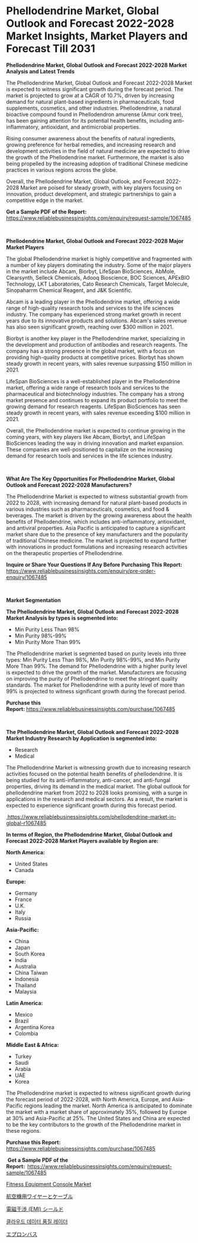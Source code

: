 <p><h1>Phellodendrine Market, Global Outlook and Forecast 2022-2028 Market Insights, Market Players and Forecast Till 2031</h1></p><p><strong>Phellodendrine Market, Global Outlook and Forecast 2022-2028 Market Analysis and Latest Trends</strong></p>
<p><p>The Phellodendrine Market, Global Outlook and Forecast 2022-2028 Market is expected to witness significant growth during the forecast period. The market is projected to grow at a CAGR of 10.7%, driven by increasing demand for natural plant-based ingredients in pharmaceuticals, food supplements, cosmetics, and other industries. Phellodendrine, a natural bioactive compound found in Phellodendron amurense (Amur cork tree), has been gaining attention for its potential health benefits, including anti-inflammatory, antioxidant, and antimicrobial properties.</p><p>Rising consumer awareness about the benefits of natural ingredients, growing preference for herbal remedies, and increasing research and development activities in the field of natural medicine are expected to drive the growth of the Phellodendrine market. Furthermore, the market is also being propelled by the increasing adoption of traditional Chinese medicine practices in various regions across the globe.</p><p>Overall, the Phellodendrine Market, Global Outlook, and Forecast 2022-2028 Market are poised for steady growth, with key players focusing on innovation, product development, and strategic partnerships to gain a competitive edge in the market.</p></p>
<p><strong>Get a Sample PDF of the Report:&nbsp;</strong> <a href="https://www.reliablebusinessinsights.com/enquiry/request-sample/1067485">https://www.reliablebusinessinsights.com/enquiry/request-sample/1067485</a></p>
<p>&nbsp;</p>
<p><strong>Phellodendrine Market, Global Outlook and Forecast 2022-2028 Major Market Players</strong></p>
<p><p>The global Phellodendrine market is highly competitive and fragmented with a number of key players dominating the industry. Some of the major players in the market include Abcam, Biorbyt, LifeSpan BioSciences, AbMole, Clearsynth, Selleck Chemicals, Adooq Bioscience, BOC Sciences, APExBIO Technology, LKT Laboratories, Cato Research Chemicals, Target Molecule, Sinopaharrm Chemical Reagent, and J&K Scientific.</p><p>Abcam is a leading player in the Phellodendrine market, offering a wide range of high-quality research tools and services to the life sciences industry. The company has experienced strong market growth in recent years due to its innovative products and solutions. Abcam's sales revenue has also seen significant growth, reaching over $300 million in 2021.</p><p>Biorbyt is another key player in the Phellodendrine market, specializing in the development and production of antibodies and research reagents. The company has a strong presence in the global market, with a focus on providing high-quality products at competitive prices. Biorbyt has shown steady growth in recent years, with sales revenue surpassing $150 million in 2021.</p><p>LifeSpan BioSciences is a well-established player in the Phellodendrine market, offering a wide range of research tools and services to the pharmaceutical and biotechnology industries. The company has a strong market presence and continues to expand its product portfolio to meet the growing demand for research reagents. LifeSpan BioSciences has seen steady growth in recent years, with sales revenue exceeding $100 million in 2021.</p><p>Overall, the Phellodendrine market is expected to continue growing in the coming years, with key players like Abcam, Biorbyt, and LifeSpan BioSciences leading the way in driving innovation and market expansion. These companies are well-positioned to capitalize on the increasing demand for research tools and services in the life sciences industry.</p></p>
<p>&nbsp;</p>
<p><strong>What Are The Key Opportunities For Phellodendrine Market, Global Outlook and Forecast 2022-2028 Manufacturers?</strong></p>
<p><p>The Phellodendrine Market is expected to witness substantial growth from 2022 to 2028, with increasing demand for natural plant-based products in various industries such as pharmaceuticals, cosmetics, and food & beverages. The market is driven by the growing awareness about the health benefits of Phellodendrine, which includes anti-inflammatory, antioxidant, and antiviral properties. Asia Pacific is anticipated to capture a significant market share due to the presence of key manufacturers and the popularity of traditional Chinese medicine. The market is projected to expand further with innovations in product formulations and increasing research activities on the therapeutic properties of Phellodendrine.</p></p>
<p><strong>Inquire or Share Your Questions If Any Before Purchasing This Report:</strong> <a href="https://www.reliablebusinessinsights.com/enquiry/pre-order-enquiry/1067485">https://www.reliablebusinessinsights.com/enquiry/pre-order-enquiry/1067485</a></p>
<p>&nbsp;</p>
<p><strong>Market Segmentation</strong></p>
<p><strong>The Phellodendrine Market, Global Outlook and Forecast 2022-2028 Market Analysis by types is segmented into:</strong></p>
<p><ul><li>Min Purity Less Than 98%</li><li>Min Purity 98%-99%</li><li>Min Purity More Than 99%</li></ul></p>
<p><p>The Phellodendrine market is segmented based on purity levels into three types: Min Purity Less Than 98%, Min Purity 98%-99%, and Min Purity More Than 99%. The demand for Phellodendrine with a higher purity level is expected to drive the growth of the market. Manufacturers are focusing on improving the purity of Phellodendrine to meet the stringent quality standards. The market for Phellodendrine with a purity level of more than 99% is projected to witness significant growth during the forecast period.</p></p>
<p><strong>Purchase this Report:&nbsp;</strong><a href="https://www.reliablebusinessinsights.com/purchase/1067485">https://www.reliablebusinessinsights.com/purchase/1067485</a></p>
<p>&nbsp;</p>
<p><strong>The Phellodendrine Market, Global Outlook and Forecast 2022-2028 Market Industry Research by Application is segmented into:</strong></p>
<p><ul><li>Research</li><li>Medical</li></ul></p>
<p><p>The Phellodendrine Market is witnessing growth due to increasing research activities focused on the potential health benefits of phellodendrine. It is being studied for its anti-inflammatory, anti-cancer, and anti-fungal properties, driving its demand in the medical market. The global outlook for phellodendrine market from 2022 to 2028 looks promising, with a surge in applications in the research and medical sectors. As a result, the market is expected to experience significant growth during this forecast period.</p></p>
<p><a href="https://www.reliablebusinessinsights.com/phellodendrine-market-in-global-r1067485">&nbsp;https://www.reliablebusinessinsights.com/phellodendrine-market-in-global-r1067485</a></p>
<p><strong>In terms of Region, the Phellodendrine Market, Global Outlook and Forecast 2022-2028 Market Players available by Region are:</strong></p>
<p>
    <p> <strong> North America: </strong>
        <ul>
            <li>United States</li>
            <li>Canada</li>
        </ul>
        </p> 
    <p> <strong> Europe: </strong>
        <ul>
            <li>Germany</li>
            <li>France</li>
            <li>U.K.</li>
            <li>Italy</li>
            <li>Russia</li>
        </ul>
        </p> 
    <p> <strong> Asia-Pacific: </strong>
        <ul>
            <li>China</li>
            <li>Japan</li>
            <li>South Korea</li>
            <li>India</li>
            <li>Australia</li>
            <li>China Taiwan</li>
            <li>Indonesia</li>
            <li>Thailand</li>
            <li>Malaysia</li>
        </ul>
        </p> 
    <p> <strong> Latin America: </strong>
        <ul>
            <li>Mexico</li>
            <li>Brazil</li>
            <li>Argentina Korea</li>
            <li>Colombia</li>
        </ul>
        </p> 
    <p> <strong> Middle East & Africa: </strong>
        <ul>
            <li>Turkey</li>
            <li>Saudi</li>
            <li>Arabia</li>
            <li>UAE</li>
            <li>Korea</li>
        </ul>
    </p>
    </p>
<p><p>The Phellodendrine market is expected to witness significant growth during the forecast period of 2022-2028, with North America, Europe, and Asia-Pacific regions leading the market. North America is anticipated to dominate the market with a market share of approximately 35%, followed by Europe at 30% and Asia-Pacific at 25%. The United States and China are expected to be the key contributors to the growth of the Phellodendrine market in these regions.</p></p>
<p><strong>Purchase this Report: </strong><a href="https://www.reliablebusinessinsights.com/purchase/1067485">https://www.reliablebusinessinsights.com/purchase/1067485</a></p>
<p>&nbsp;<strong>Get a Sample PDF of the Report:&nbsp;&nbsp;</strong><a href="https://www.reliablebusinessinsights.com/enquiry/request-sample/1067485">https://www.reliablebusinessinsights.com/enquiry/request-sample/1067485</a></p>
<p><strong></strong></p>
<p><p><a href="https://issuu.com/reportprime-2/docs/fitness-equipment-console-market-size-2030.pptx">Fitness Equipment Console Market</a></p><p><a href="https://medium.com/@rockcod61/%E8%88%AA%E7%A9%BA%E6%A9%9F%E3%83%AF%E3%82%A4%E3%83%A4%E3%83%BC%E3%81%8A%E3%82%88%E3%81%B3%E3%82%B1%E3%83%BC%E3%83%96%E3%83%AB%E5%B8%82%E5%A0%B4%E3%82%A4%E3%83%B3%E3%82%B5%E3%82%A4%E3%83%88-%E5%B8%82%E5%A0%B4%E3%83%88%E3%83%AC%E3%83%B3%E3%83%89-%E6%88%90%E9%95%B7-2024%E5%B9%B4%E3%81%8B%E3%82%892031%E5%B9%B4%E3%81%BE%E3%81%A7%E3%81%AE%E4%BA%88%E6%B8%AC-958a4afba6bc">航空機用ワイヤーとケーブル</a></p><p><a href="https://github.com/tubbs463/Market-Research-Report-List-1/blob/main/858173786821.md">電磁干渉 (EMI) シールド</a></p><p><a href="https://medium.com/@giovanileannon/%EA%B5%AC%EB%A6%84-%EB%8D%B0%EC%9D%B4%ED%84%B0-%ED%92%88%EC%A7%88-%EB%A0%88%EC%9D%B4%EB%8D%94-%EC%8B%9C%EC%9E%A5-%EC%9C%A0%ED%98%95-%EC%9D%91%EC%9A%A9-%EB%B0%8F-%EC%A7%80%EB%A6%AC%EB%B3%84-%EC%A2%85%ED%95%A9-%ED%8F%89%EA%B0%80-a5f575d30062">클라우드 데이터 품질 레이더</a></p><p><a href="https://medium.com/@colinom7865/%E3%82%A8%E3%83%97%E3%83%AD%E3%83%B3%E3%83%90%E3%82%B9%E5%B8%82%E5%A0%B4%E3%81%AF-%E5%B8%82%E5%A0%B4%E3%82%B7%E3%82%A7%E3%82%A2-%E3%82%B5%E3%82%A4%E3%82%BA-%E3%81%8A%E3%82%88%E3%81%B32031%E5%B9%B4%E3%81%BE%E3%81%A7%E3%81%AE%E4%BA%88%E6%B8%AC%E3%81%AB%E7%84%A6%E7%82%B9%E3%82%92%E5%BD%93%E3%81%A6%E3%81%A6%E3%81%84%E3%81%BE%E3%81%99-0481c6dcbdb6">エプロンバス</a></p></p>